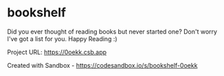 # bookshelf

Did you ever thought of reading books but never started one?
Don't worry I've got a list for you.
Happy Reading :)

Project URL: https://0oekk.csb.app

Created with Sandbox - https://codesandbox.io/s/bookshelf-0oekk
